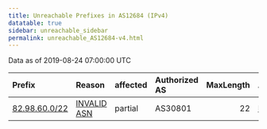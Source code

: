 ```yaml
---
title: Unreachable Prefixes in AS12684 (IPv4)
datatable: true
sidebar: unreachable_sidebar
permalink: unreachable_AS12684-v4.html
---
```


Data as of 2019-08-24 07:00:00 UTC


<div class="datatable-begin"></div>

| Prefix                                               | Reason                                                                                               | affected   | Authorized AS   |   MaxLength | Anchor                                         |   unreachable /24s |
|:-----------------------------------------------------|:-----------------------------------------------------------------------------------------------------|:-----------|:----------------|------------:|:-----------------------------------------------|-------------------:|
| [82.98.60.0/22](https://stat.ripe.net/82.98.60.0/22) | [INVALID ASN](https://rpki-validator.ripe.net/announcement-preview?asn=AS12684&prefix=82.98.60.0/22) | partial    | AS30801         |          22 | [RIPE](unreachable_RIPE_NCC_RPKI_Root-v4.html) |                  4 |

<div class="datatable-end"></div>